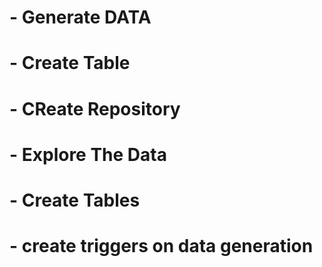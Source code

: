 # - Generate DATA 
# - Create Table 
# - CReate Repository
# - Explore The Data 
# - Create Tables


# - create triggers on data generation